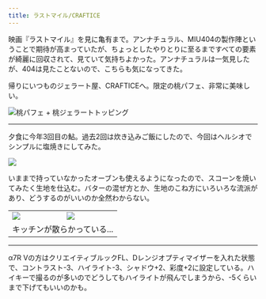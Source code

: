 ```yaml
---
title: ラストマイル/CRAFTICE
---
```


映画『ラストマイル』を見に亀有まで。アンナチュラル、MIU404の製作陣ということで期待が高まっていたが、ちょっとしたやりとりに至るまですべての要素が綺麗に回収されて、見ていて気持ちよかった。アンナチュラルは一気見したが、404は見たことないので、こちらも気になってきた。

帰りにいつものジェラート屋、CRAFTICEへ。限定の桃パフェ、非常に美味しい。

![桃パフェ + 桃ジェラートトッピング](https://photos.apkas.net/medium/202409/20240907-170139.webp)

---

夕食に今年3回目の鮎。過去2回は炊き込みご飯にしたので、今回はヘルシオでシンプルに塩焼きにしてみた。

![](https://photos.apkas.net/medium/202409/20240907-192513.webp)

いままで持っていなかったオーブンも使えるようになったので、スコーンを焼いてみたく生地を仕込む。バターの混ぜ方とか、生地のこね方にいろいろな流派があり、どうするのがいいのか全然わからない。

<table>
  <tr>
    <td><img class="caption" src="https://photos.apkas.net/medium/202409/20240907-211110.webp" /></td>
    <td><img class="caption" src="https://photos.apkas.net/medium/202409/20240907-213414.webp" /></td>
  </tr>
  <tr>
    <td colspan="2">キッチンが散らかっている...</td>
  </tr>
</table>

---

α7R Vの方はクリエイティブルックFL、Dレンジオプティマイザーを入れた状態で、コントラスト-3、ハイライト-3、シャドウ+2、彩度+2に設定している。ハイキーで撮るのが多いのでどうしてもハイライトが飛んでしまうから、-5くらいまで下げてもいいのかも。
